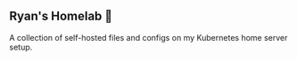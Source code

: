 ## Ryan's Homelab 🧪

A collection of self-hosted files and configs on my Kubernetes home server setup.
